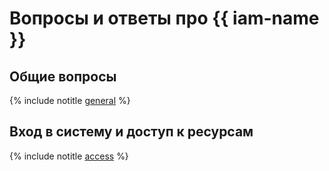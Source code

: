 # Вопросы и ответы про {{ iam-name }}

## Общие вопросы

{% include notitle [general](general.md) %}

## Вход в систему и доступ к ресурсам

{% include notitle [access](access.md) %}
